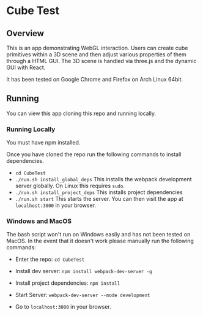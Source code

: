 # Cube Test

## Overview

This is an app demonstrating WebGL interaction. Users can create cube primitives within a 3D scene and then adjust various properties of them through a HTML GUI. The 3D scene is handled via three.js and the dynamic GUI with React.

It has been tested on Google Chrome and Firefox on Arch Linux 64bit.

## Running

You can view this app cloning this repo and running locally.

### Running Locally

You must have npm installed.

Once you have cloned the repo run the following commands to install dependencies.

- `cd CubeTest`
- `./run.sh install_global_deps`  This installs the webpack development server globally. On Linux this requires `sudo`.
- `./run.sh install_project_deps` This installs project dependencies
- `./run.sh start` This starts the server. You can then visit the app at `localhost:3000` in your browser.

### Windows and MacOS

The bash script won't run on Windows easily and has not been tested on MacOS. In the event that it doesn't work please manually run the following commands:

- Enter the repo: `cd CubeTest`

- Install dev server: `npm install webpack-dev-server -g`

- Install project dependencies: `npm install`

- Start Server: `webpack-dev-server --mode development`

- Go to `localhost:3000` in your browser.